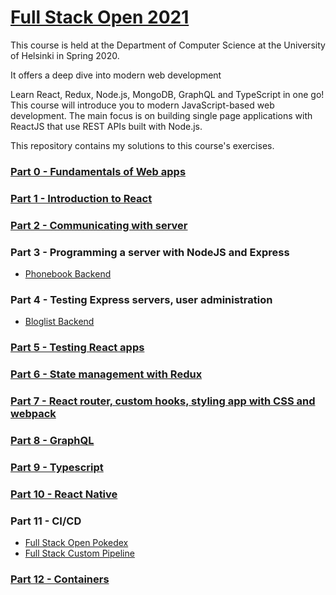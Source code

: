 # [Full Stack Open 2021](https://fullstackopen.com/en/)

This course is held at the Department of Computer Science at the University of Helsinki in Spring 2020.

It offers a deep dive into modern web development

Learn React, Redux, Node.js, MongoDB, GraphQL and TypeScript in one go! This course will introduce you to modern JavaScript-based web development. The main focus is on building single page applications with ReactJS that use REST APIs built with Node.js.

This repository contains my solutions to this course's exercises.

### [Part 0 - Fundamentals of Web apps](./part0)

### [Part 1 - Introduction to React](./part1)

### [Part 2 - Communicating with server](./part2)

### Part 3 - Programming a server with NodeJS and Express
- [Phonebook Backend](https://github.com/Olowotemple/phonebook-backend)

### Part 4 - Testing Express servers, user administration
- [Bloglist Backend](https://github.com/Olowotemple/bloglist-backend)

### [Part 5 - Testing React apps](./part5)

### [Part 6 - State management with Redux](./part6)

### [Part 7 - React router, custom hooks, styling app with CSS and webpack](./part7)

### [Part 8 - GraphQL](./part8)

### [Part 9 - Typescript](./part9)

### [Part 10 - React Native](./part10)

### Part 11 - CI/CD
- [Full Stack Open Pokedex](https://github.com/Olowotemple/full-stack-open-pokedex) 
- [Full Stack Custom Pipeline](https://github.com/Olowotemple/fullstack-custom-pipeline)

### [Part 12 - Containers](./part12)
